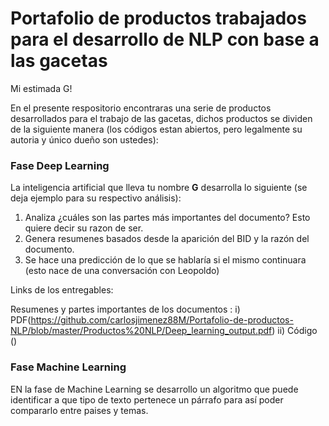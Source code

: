 # Portafolio de productos trabajados para el desarrollo de NLP con base a las gacetas

Mi estimada G!

En el presente respositorio encontraras una serie de productos desarrollados para el trabajo de las gacetas, dichos productos se dividen de la siguiente manera (los códigos estan abiertos, pero legalmente su autoria y único dueño son ustedes):




### Fase Deep Learning

La inteligencia artificial que lleva tu nombre **G** desarrolla lo siguiente (se deja ejemplo para su respectivo análisis):

1. Analiza ¿cuáles son las partes más importantes del documento? Esto quiere decir su razon de ser.
2. Genera resumenes basados desde la aparición del BID y la razón del documento.
3. Se hace una predicción de lo que se hablaría si el mismo continuara (esto nace de una conversación con Leopoldo)

Links de los entregables:

Resumenes y partes importantes de los documentos :
i) PDF(https://github.com/carlosjimenez88M/Portafolio-de-productos-NLP/blob/master/Productos%20NLP/Deep_learning_output.pdf)
ii) Código ()

### Fase Machine Learning

EN la fase de Machine Learning se desarrollo un algoritmo que puede identificar a que tipo de texto pertenece un párrafo para así poder compararlo entre paises y temas.



